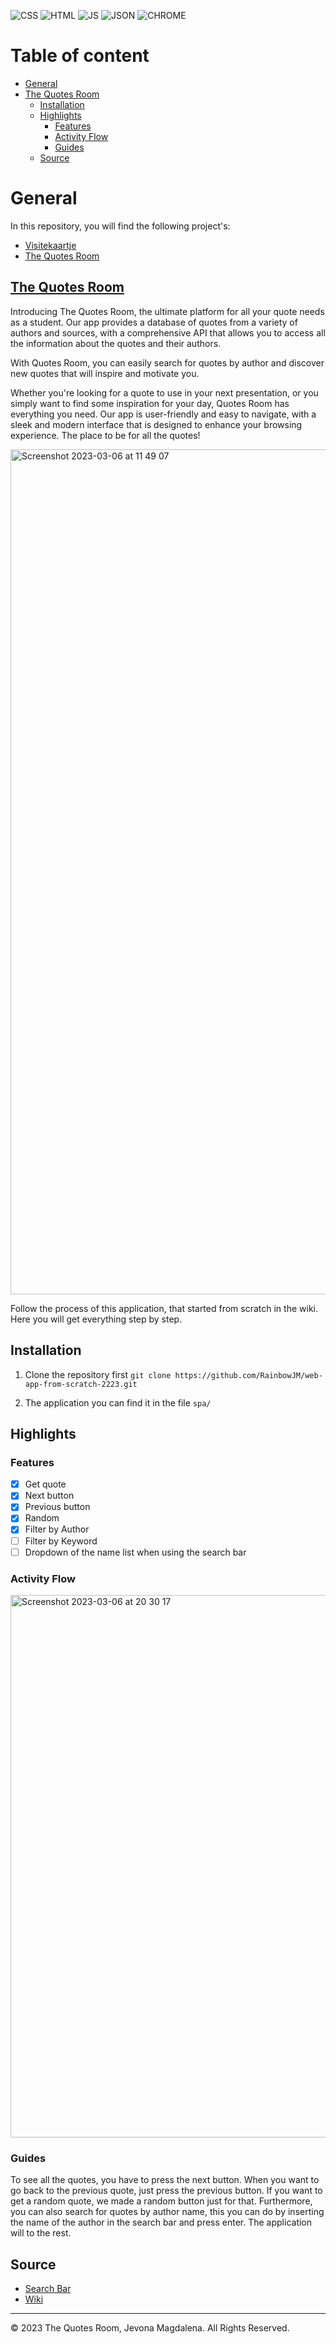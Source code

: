 ![CSS](https://img.shields.io/badge/CSS3-1572B6?style=for-the-badge&logo=css3&logoColor=white)
![HTML](https://img.shields.io/badge/HTML5-E34F26?style=for-the-badge&logo=html5&logoColor=white)
![JS](https://img.shields.io/badge/JavaScript-323330?style=for-the-badge&logo=javascript&logoColor=F7DF1E)
![JSON](https://img.shields.io/badge/json-5E5C5C?style=for-the-badge&logo=json&logoColor=white)
![CHROME](https://img.shields.io/badge/Google_chrome-4285F4?style=for-the-badge&logo=Google-chrome&logoColor=white)

# Table of content
* [General](https://github.com/RainbowJM/web-app-from-scratch-2223/blob/main/README.md#general)
* [The Quotes Room](https://github.com/RainbowJM/web-app-from-scratch-2223/edit/main/README.md#the-quotes-room)
  * [Installation](https://github.com/RainbowJM/web-app-from-scratch-2223/blob/main/README.md#installation)
  * [Highlights](https://github.com/RainbowJM/web-app-from-scratch-2223/edit/main/README.md#highlights)
    * [Features](https://github.com/RainbowJM/web-app-from-scratch-2223/edit/main/README.md#features)
    * [Activity Flow](https://github.com/RainbowJM/web-app-from-scratch-2223/edit/main/README.md#activity-flow)
    * [Guides](https://github.com/RainbowJM/web-app-from-scratch-2223/edit/main/README.md#guides)
  * [Source](https://github.com/RainbowJM/web-app-from-scratch-2223/edit/main/README.md#source)
  
# General
In this repository, you will find the following project's:
- [Visitekaartje](https://github.com/RainbowJM/web-app-from-scratch-2223/tree/main/visitekaartje)
- [The Quotes Room](https://github.com/RainbowJM/web-app-from-scratch-2223/tree/main/spa)

## [The Quotes Room](https://rainbowjm.github.io/web-app-from-scratch-2223/spa/index.html)
Introducing The Quotes Room, the ultimate platform for all your quote needs as a student. Our app provides a database of quotes from a variety of authors and sources, with a comprehensive API that allows you to access all the information about the quotes and their authors.

With Quotes Room, you can easily search for quotes by author and discover new quotes that will inspire and motivate you. 

Whether you're looking for a quote to use in your next presentation, or you simply want to find some inspiration for your day, Quotes Room has everything you need. Our app is user-friendly and easy to navigate, with a sleek and modern interface that is designed to enhance your browsing experience.
The place to be for all the quotes!

<img width="1352" alt="Screenshot 2023-03-06 at 11 49 07" src="https://user-images.githubusercontent.com/59873140/223089554-672e1854-39a8-40ef-a463-2f5ae12ed4b6.png">

Follow the process of this application, that started from scratch in the wiki. Here you will get everything step by step.

## Installation
1. Clone the repository first
```git clone https://github.com/RainbowJM/web-app-from-scratch-2223.git```

2. The application you can find it in the file `spa/`

## Highlights
### Features
- [X] Get quote
- [X] Next button
- [X] Previous button
- [X] Random
- [X] Filter by Author
- [ ] Filter by Keyword
- [ ] Dropdown of the name list when using the search bar

### Activity Flow
<img width="868" alt="Screenshot 2023-03-06 at 20 30 17" src="https://user-images.githubusercontent.com/59873140/223211569-51c09942-7f1f-4f65-a75b-bd732d58af73.png">

### Guides
To see all the quotes, you have to press the next button. When you want to go back to the previous quote, just press the previous button.
If you want to get a random quote, we made a random button just for that. 
Furthermore, you can also search for quotes by author name, this you can do by inserting the name of the author in the search bar and press enter. The application will to the rest.

## Source
* [Search Bar](https://dev.to/am20dipi/how-to-build-a-simple-search-bar-in-javascript-4onf)
* [Wiki](https://github.com/RainbowJM/web-app-from-scratch-2223.wiki.git)

- - -
© 2023 The Quotes Room, Jevona Magdalena. All Rights Reserved.
